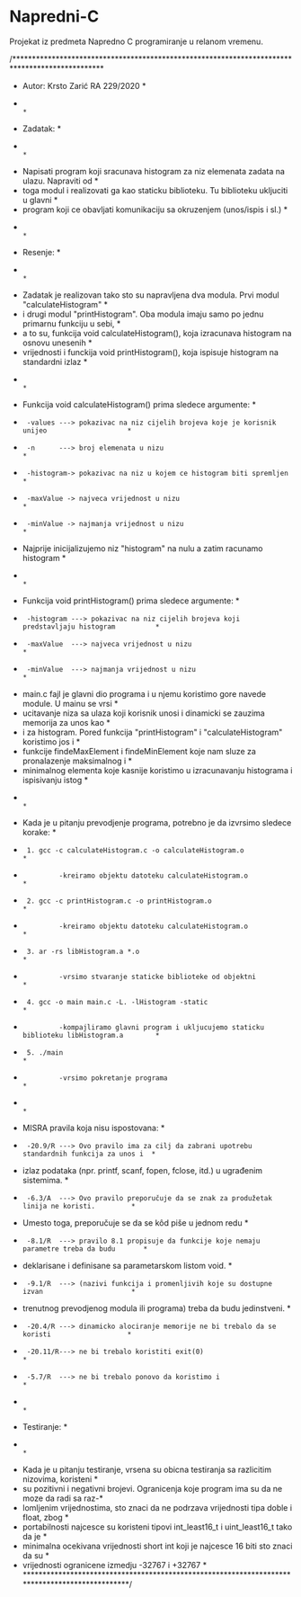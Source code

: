 # Napredni-C
Projekat iz predmeta Napredno C programiranje u relanom vremenu.


/***********************************************************************************************
 * Autor: Krsto Zarić  RA 229/2020                                                       	     *
 *                                                                                             *
 * Zadatak:                                                                                    *
 *																	   	                       *
 * Napisati program koji sracunava histogram za niz elemenata zadata na ulazu. Napraviti od    *
 * toga modul i realizovati ga kao staticku biblioteku. Tu biblioteku ukljuciti u glavni 	     *
 * program koji ce obavljati komunikaciju sa okruzenjem (unos/ispis i sl.)                     *
 *                                                                                             *
 * Resenje:                                                                                    *
 *                                                                                             *
 * Zadatak je realizovan tako sto su napravljena dva modula. Prvi modul "calculateHistogram"   *
 * i drugi modul "printHistogram". Oba modula imaju samo po jednu primarnu funkciju u sebi,    *
 * a to su, funkcija void calculateHistogram(), koja izracunava histogram na osnovu unesenih   *
 * vrijednosti i funckija void printHistogram(), koja ispisuje histogram na standardni izlaz   *
 *                                                                                             *
 * Funkcija void calculateHistogram() prima sledece argumente:                                 *
 * 		-values ---> pokazivac na niz cijelih brojeva koje je korisnik unijeo                    *
 *      -n      ---> broj elemenata u nizu                                                     *
 *      -histogram-> pokazivac na niz u kojem ce histogram biti spremljen                      *
 *      -maxValue -> najveca vrijednost u nizu                                                 *
 *      -minValue -> najmanja vrijednost u nizu                                                *
 * Najprije inicijalizujemo niz "histogram" na nulu a zatim racunamo histogram                 *
 *                                                                                             *
 * Funkcija void printHistogram() prima sledece argumente:                                     *
 *      -histogram ---> pokazivac na niz cijelih brojeva koji predstavljaju histogram          *
 *      -maxValue  ---> najveca vrijednost u nizu                                              *
 *      -minValue  ---> najmanja vrijednost u nizu                                             *
 * main.c fajl je glavni dio programa i u njemu koristimo gore navede module. U mainu se vrsi  *
 *  ucitavanje niza sa ulaza koji korisnik unosi i dinamicki se zauzima memorija za unos kao   *
 *  i za histogram. Pored funkcija "printHistogram" i "calculateHistogram" koristimo jos i     *
 *  funkcije findeMaxElement i findeMinElement koje nam sluze za pronalazenje maksimalnog i    *
 *  minimalnog elementa koje kasnije koristimo u izracunavanju histograma i ispisivanju istog  *
 *                                                                                             *
 * Kada je u pitanju prevodjenje programa, potrebno je da izvrsimo sledece korake:             *
 * 		1. gcc -c calculateHistogram.c -o calculateHistogram.o                                   *
 * 				-kreiramo objektu datoteku calculateHistogram.o                                      *
 * 		2. gcc -c printHistogram.c -o printHistogram.o                                           *
 * 				-kreiramo objektu datoteku calculateHistogram.o                                      *
 * 		3. ar -rs libHistogram.a *.o                                                             *
 * 				-vrsimo stvaranje staticke biblioteke od objektni                                    *
 * 		4. gcc -o main main.c -L. -lHistogram -static                                            *
 * 				-kompajliramo glavni program i ukljucujemo staticku biblioteku libHistogram.a        *
 * 		5. ./main                                                                                *
 * 				-vrsimo pokretanje programa                                                          *
 *                                                                                             *
 * MISRA pravila koja nisu ispostovana:                                                        *
 * 		-20.9/R ---> Ovo pravilo ima za cilj da zabrani upotrebu standardnih funkcija za unos i  *
 * izlaz podataka (npr. printf, scanf, fopen, fclose, itd.) u ugrađenim sistemima.             *
 * 		-6.3/A  ---> Ovo pravilo preporučuje da se znak za produžetak linija ne koristi.         *
 * Umesto toga, preporučuje se da se kôd piše u jednom redu                                    *
 * 		-8.1/R  ---> pravilo 8.1 propisuje da funkcije koje nemaju parametre treba da budu       *
 * deklarisane i definisane sa parametarskom listom void.                                      *
 * 		-9.1/R  ---> (nazivi funkcija i promenljivih koje su dostupne izvan                      *
 * trenutnog prevodjenog modula ili programa) treba da budu jedinstveni.                       *
 * 		-20.4/R ---> dinamicko alociranje memorije ne bi trebalo da se koristi                   *
 *  	-20.11/R---> ne bi trebalo koristiti exit(0)                                             *
 * 		-5.7/R  ---> ne bi trebalo ponovo da koristimo i                                         *
 *                                                                                             *
 * Testiranje:                                                                                 *
 *                                                                                             *
 * Kada je u pitanju testiranje, vrsena su obicna testiranja sa razlicitim nizovima, koristeni *
 * su pozitivni i negativni brojevi. Ogranicenja koje program ima su da ne moze da radi sa raz-*
 * lomljenim vrijednostima, sto znaci da ne podrzava vrijednosti tipa doble i float, zbog      *
 * portabilnosti najcesce su koristeni tipovi int_least16_t i uint_least16_t tako da je        *
 * minimalna ocekivana vrijednosti short int koji je najcesce 16 biti sto znaci da su          *
 * vrijednosti ogranicene izmedju -32767 i +32767                                              *
 ***********************************************************************************************/
